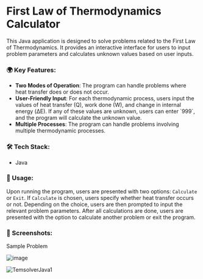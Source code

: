 # First Law of Thermodynamics Calculator

This Java application is designed to solve problems related to the First Law of Thermodynamics. It provides an interactive interface for users to input problem parameters and calculates unknown values based on user inputs.

<h3>🌍 Key Features:</h3>
<ul>
  <li><b>Two Modes of Operation</b>: The program can handle problems where heat transfer does or does not occur.</li>
  <li><b>User-Friendly Input</b>: For each thermodynamic process, users input the values of heat transfer (Q), work done (W), and change in internal energy (ΔE). If any of these values are unknown, users can enter `999`, and the program will calculate the unknown value.</li>
 <li><b>Multiple Processes</b>: The program can handle problems involving multiple thermodynamic processes.</li>
</ul>

<h3>🛠️ Tech Stack:</h3>

<ul>
  <li>Java</li>
</ul>

<h3>🚀 Usage:</h3>

Upon running the program, users are presented with two options: `Calculate` or `Exit`. If `Calculate` is chosen, users specify whether heat transfer occurs or not. Depending on the choice, users are then prompted to input the relevant problem parameters. After all calculations are done, users are presented with the option to calculate another problem or exit the program.

<h3>📸 Screenshots:</h3>

Sample Problem

![image](https://github.com/ganeshkandhan17/ThemLaw_Solver/assets/87404827/da2641a3-097a-46f2-bd78-846b9c1c5758)

![TemsolverJava1](https://github.com/ganeshkandhan17/ThemLaw_Solver/assets/87404827/dd122ff1-1a47-4f42-b1fb-fae8b8b10207)




